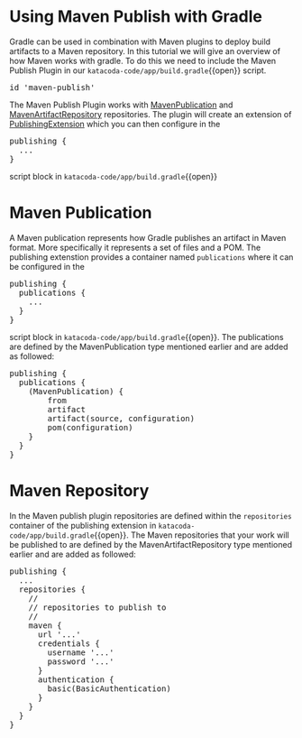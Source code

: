 # Using Maven Publish with Gradle

Gradle can be used in combination with Maven plugins to deploy build artifacts to a Maven repository. In this tutorial we will give an overview of how Maven works with gradle. To do this we need to include the Maven Publish Plugin in our `katacoda-code/app/build.gradle`{{open}} script.

<pre class="file" data-filename="./katacoda-code/app/build.gradle" data-target="insert"  data-marker="// add maven-publish">
id 'maven-publish'
</pre>

The Maven Publish Plugin works with [MavenPublication](https://docs.gradle.org/current/dsl/org.gradle.api.publish.maven.MavenPublication.html) and [MavenArtifactRepository](https://docs.gradle.org/current/dsl/org.gradle.api.artifacts.repositories.MavenArtifactRepository.html) repositories. The plugin will create an extension of [PublishingExtension](https://docs.gradle.org/current/dsl/org.gradle.api.publish.PublishingExtension.html) which you can then configure in the

<pre>
publishing {
  ...
}
</pre>

script block in `katacoda-code/app/build.gradle`{{open}}


# Maven Publication
A Maven publication represents how Gradle publishes an artifact in Maven format. More specifically it represents a set of files and a POM. The publishing extenstion provides a container named `publications` where it can be configured in the
<pre>
publishing {
  publications {
    ...
  }
}
</pre>
script block in `katacoda-code/app/build.gradle`{{open}}. The publications are defined by the MavenPublication type mentioned earlier and are added as followed:
<pre>
publishing {
  publications {
    <publication-name>(MavenPublication) {
        from <software-component>
        artifact <artifact-generating-task>
        artifact(source, configuration)
        pom(configuration)
    }
  }
}
</pre>



# Maven Repository
In the Maven publish plugin repositories are defined within the `repositories` container of the publishing extension in `katacoda-code/app/build.gradle`{{open}}. The Maven repositories that your work will be published to are defined by the MavenArtifactRepository type mentioned earlier and are added as followed:
<pre>
publishing {
  ...
  repositories {
    //
    // repositories to publish to
    //
    maven {
      url '...'
      credentials {
        username '...'
        password '...'
      }
      authentication {
        basic(BasicAuthentication)
      }
    }
  }
}
</pre>
